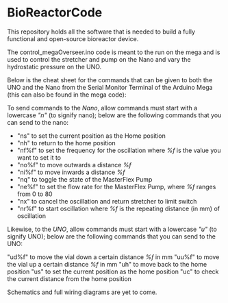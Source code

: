 # BioReactorCode

This repository holds all the software that is needed to build a fully functional and open-source bioreactor device.

The control_megaOverseer.ino code is meant to the run on the mega and is used to control the stretcher and pump on the Nano and vary the hydrostatic pressure on the UNO.

Below is the cheat sheet for the commands that can be given to both the UNO and the Nano from the Serial Monitor Terminal of the Arduino Mega (this can also be found in the mega code):

To send commands to the _Nano_, allow commands must start with a lowercase _"n"_ (to signify nano); below are the following commands that you can send to the nano:

- "ns" to set the current position as the Home position
- "nh" to return to the home position
- "nf%f" to set the frequency for the oscillation where _%f_ is the value you want to set it to
- "no%f" to move outwards a distance _%f_
- "ni%f" to move inwards a distance _%f_
- "nq" to toggle the state of the MasterFlex Pump
- "ne%f" to set the flow rate for the MasterFlex Pump, where _%f_ ranges from 0 to 80
- "nx" to cancel the oscillation and return stretcher to limit switch
- "nr%f" to start oscillation where _%f_ is the repeating distance (in mm) of oscillation

Likewise, to the _UNO_, allow commands must start with a lowercase _"u"_ (to signify UNO); below are the following commands that you can send to the UNO:

"ud%f" to move the vial down a certain distance _%f_ in mm
"uu%f" to move the vial up a certain distance _%f_ in mm
"uh" to move back to the home position
"us" to set the current position as the home position
"uc" to check the current distance from the home position

Schematics and full wiring diagrams are yet to come.

